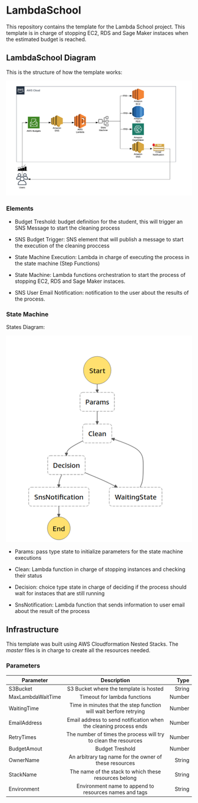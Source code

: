 # LambdaSchool

This repository contains the template for the Lambda School project. This template is in charge of stopping EC2, RDS and Sage Maker instaces when the estimated budget is reached.

## LambdaSchool Diagram

This is the structure of how the template works:

<p align="center">
  <img src="img/LambdaSchool.png"/>
</p>

### Elements

* Budget Treshold: budget definition for the student, this will trigger an SNS Message to start the cleaning process

* SNS Budget Trigger: SNS element that will publish a message to start the execution of the cleaning proccess

* State Machine Execution: Lambda in charge of executing the process in the state machine (Step Functions)

* State Machine: Lambda functions orchestration to start the process of stopping EC2, RDS and Sage Maker instaces.

* SNS User Email Notification: notification to the user about the results of the process.

### State Machine

States Diagram:

<p align="center">
  <img src="img/StateMachine.png"/>
</p>

* Params: pass type state to initialize parameters for the state machine executions

* Clean: Lambda function in charge of stopping instances and checking their status

* Decision: choice type state in charge of deciding if the process should wait for instaces that are still running

* SnsNotification: Lambda function that sends information to user email about the result of the process


## Infrastructure

This template was built using AWS Cloudformation Nested Stacks. The *master* files is in charge to create all the resources needed.

### Parameters

<center>

| Parameter        | Description           | Type    |
| ------------- |:-------------:| -----:|
| S3Bucket      | S3 Bucket where the template is hosted | String |
| MaxLambdaWaitTime      | Timeout for lambda functions  |   Number |
| WaitingTime | Time in minutes that the step function will wait berfore retrying      |    Number |
| EmailAddress | Email address to send notification when the cleaning process ends     |    Number |
| RetryTimes | The number of times the process will try to clean the resources     |    Number |
| BudgetAmout | Budget Treshold     |    Number |
| OwnerName | An arbitrary tag name for the owner of these resources    |    String |
| StackName | The name of the stack to which these resources belong      |    String |
| Environment | Environment name to append to resources names and tags     |    String |

</center>